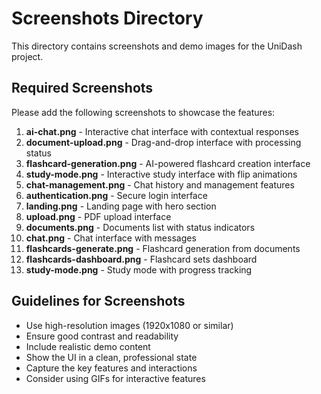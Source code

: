# Screenshots Directory

This directory contains screenshots and demo images for the UniDash project.

## Required Screenshots

Please add the following screenshots to showcase the features:

1. **ai-chat.png** - Interactive chat interface with contextual responses
2. **document-upload.png** - Drag-and-drop interface with processing status
3. **flashcard-generation.png** - AI-powered flashcard creation interface
4. **study-mode.png** - Interactive study interface with flip animations
5. **chat-management.png** - Chat history and management features
6. **authentication.png** - Secure login interface
7. **landing.png** - Landing page with hero section
8. **upload.png** - PDF upload interface
9. **documents.png** - Documents list with status indicators
10. **chat.png** - Chat interface with messages
11. **flashcards-generate.png** - Flashcard generation from documents
12. **flashcards-dashboard.png** - Flashcard sets dashboard
13. **study-mode.png** - Study mode with progress tracking

## Guidelines for Screenshots

- Use high-resolution images (1920x1080 or similar)
- Ensure good contrast and readability
- Include realistic demo content
- Show the UI in a clean, professional state
- Capture the key features and interactions
- Consider using GIFs for interactive features
